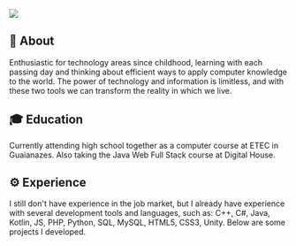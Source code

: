 <img src="https://i.imgur.com/TYoW7Zj.png" />

## 📜 About
Enthusiastic for technology areas since childhood, learning with each passing day and thinking about efficient ways to apply computer knowledge to the world. The power of technology and information is limitless, and with these two tools we can transform the reality in which we live.

## 🎓 Education
Currently attending high school together as a computer course at ETEC in Guaianazes. Also taking the Java Web Full Stack course at Digital House.

## ⚙️ Experience
I still don't have experience in the job market, but I already have experience with several development tools and languages, such as: C++, C#, Java, Kotlin, JS, PHP, Python, SQL, MySQL, HTML5, CSS3, Unity.
Below are some projects I developed.
